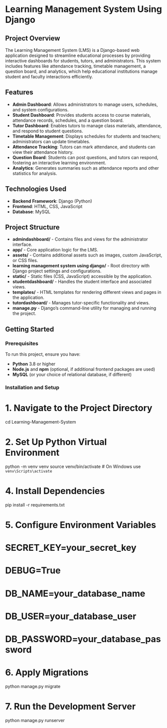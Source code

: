 # Learning Management System Using Django

## Project Overview

The Learning Management System (LMS) is a Django-based web application designed to streamline educational processes by providing interactive dashboards for students, tutors, and administrators. This system includes features like attendance tracking, timetable management, a question board, and analytics, which help educational institutions manage student and faculty interactions efficiently.

## Features

- **Admin Dashboard**: Allows administrators to manage users, schedules, and system configurations.
- **Student Dashboard**: Provides students access to course materials, attendance records, schedules, and a question board.
- **Tutor Dashboard**: Enables tutors to manage class materials, attendance, and respond to student questions.
- **Timetable Management**: Displays schedules for students and teachers; administrators can update timetables.
- **Attendance Tracking**: Tutors can mark attendance, and students can view their attendance history.
- **Question Board**: Students can post questions, and tutors can respond, fostering an interactive learning environment.
- **Analytics**: Generates summaries such as attendance reports and other statistics for analysis.

## Technologies Used

- **Backend Framework**: Django (Python)
- **Frontend**: HTML, CSS, JavaScript
- **Database**: MySQL 

## Project Structure

- **admindashboard/** - Contains files and views for the administrator interface.
- **app/** - Core application logic for the LMS.
- **assets/** - Contains additional assets such as images, custom JavaScript, or CSS files.
- **learning management system using django/** - Root directory with Django project settings and configurations.
- **static/** - Static files (CSS, JavaScript) accessible by the application.
- **studentdashboard/** - Handles the student interface and associated views.
- **templates/** - HTML templates for rendering different views and pages in the application.
- **tutordashboard/** - Manages tutor-specific functionality and views.
- **manage.py** - Django’s command-line utility for managing and running the project.

## Getting Started

### Prerequisites

To run this project, ensure you have:
- **Python** 3.8 or higher
- **Node.js** and **npm** (optional, if additional frontend packages are used)
- **MySQL** (or your choice of relational database, if different)

### Installation and Setup

# 1. Navigate to the Project Directory
cd Learning-Management-System

# 2. Set Up Python Virtual Environment
python -m venv venv
source venv/bin/activate  # On Windows use `venv\Scripts\activate`

# 4. Install Dependencies
pip install -r requirements.txt

# 5. Configure Environment Variables
# SECRET_KEY=your_secret_key
# DEBUG=True
# DB_NAME=your_database_name
# DB_USER=your_database_user
# DB_PASSWORD=your_database_password

# 6. Apply Migrations
python manage.py migrate

# 7. Run the Development Server
python manage.py runserver
